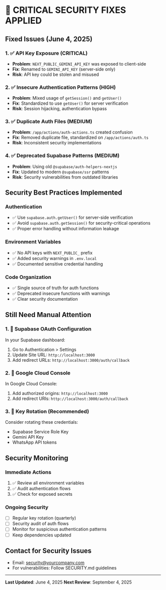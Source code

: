 # 🚨 CRITICAL SECURITY FIXES APPLIED

## Fixed Issues (June 4, 2025)

### 1. ✅ API Key Exposure (CRITICAL)
- **Problem**: `NEXT_PUBLIC_GEMINI_API_KEY` was exposed to client-side
- **Fix**: Renamed to `GEMINI_API_KEY` (server-side only)
- **Risk**: API key could be stolen and misused

### 2. ✅ Insecure Authentication Patterns (HIGH)
- **Problem**: Mixed usage of `getSession()` and `getUser()`
- **Fix**: Standardized to use `getUser()` for server verification
- **Risk**: Session hijacking, authentication bypass

### 3. ✅ Duplicate Auth Files (MEDIUM)
- **Problem**: `/app/actions/auth-actions.ts` created confusion
- **Fix**: Removed duplicate file, standardized on `/app/actions/auth.ts`
- **Risk**: Inconsistent security implementations

### 4. ✅ Deprecated Supabase Patterns (MEDIUM)
- **Problem**: Using old `@supabase/auth-helpers-nextjs`
- **Fix**: Updated to modern `@supabase/ssr` patterns
- **Risk**: Security vulnerabilities from outdated libraries

## Security Best Practices Implemented

### Authentication
- ✅ Use `supabase.auth.getUser()` for server-side verification
- ✅ Avoid `supabase.auth.getSession()` for security-critical operations
- ✅ Proper error handling without information leakage

### Environment Variables
- ✅ No API keys with `NEXT_PUBLIC_` prefix
- ✅ Added security warnings in `.env.local`
- ✅ Documented sensitive credential handling

### Code Organization
- ✅ Single source of truth for auth functions
- ✅ Deprecated insecure functions with warnings
- ✅ Clear security documentation

## Still Need Manual Attention

### 1. 🔄 Supabase OAuth Configuration
In your Supabase dashboard:
1. Go to Authentication > Settings
2. Update Site URL: `http://localhost:3000`
3. Add redirect URLs: `http://localhost:3000/auth/callback`

### 2. 🔄 Google Cloud Console
In Google Cloud Console:
1. Add authorized origins: `http://localhost:3000`
2. Add redirect URIs: `http://localhost:3000/auth/callback`

### 3. 🔄 Key Rotation (Recommended)
Consider rotating these credentials:
- Supabase Service Role Key
- Gemini API Key
- WhatsApp API tokens

## Security Monitoring

### Immediate Actions
1. ✅ Review all environment variables
2. ✅ Audit authentication flows
3. ✅ Check for exposed secrets

### Ongoing Security
- [ ] Regular key rotation (quarterly)
- [ ] Security audit of auth flows
- [ ] Monitor for suspicious authentication patterns
- [ ] Keep dependencies updated

## Contact for Security Issues
- Email: security@yourcompany.com
- For vulnerabilities: Follow SECURITY.md guidelines

---
**Last Updated**: June 4, 2025
**Next Review**: September 4, 2025
